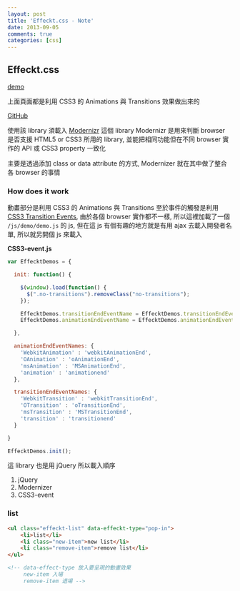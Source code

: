 ```yaml
---
layout: post
title: 'Effeckt.css - Note'
date: 2013-09-05
comments: true
categories: [css]
---
```

## Effeckt.css

[demo](http://h5bp.github.io/Effeckt.css/dist/)

上面頁面都是利用 CSS3 的 Animations 與 Transitions 效果做出來的

[GitHub](https://github.com/h5bp/Effeckt.css)

使用該 library 須載入 [Modernizr](http://modernizr.com/) 這個 library
Modernizr 是用來判斷 browser 是否支援 HTML5 or CSS3 所用的 library, 並能把相同功能但在不同 browser 實作的 API 或 CSS3 property 一致化

主要是透過添加 class or data attribute 的方式, Modernizer 就在其中做了整合各 browser 的事情

### How does it work

動畫部分是利用 CSS3 的 Animations 與 Transitions
至於事件的觸發是利用 [CSS3 Transition Events](http://www.w3.org/TR/css3-transitions/#transition-events-), 由於各個 browser 實作都不一樣, 所以這裡加載了一個 ```/js/demo/demo.js``` 的 js, 但在這 js 有個有趣的地方就是有用 ajax 去載入開發者名單, 所以就另開個 js 來載入

**CSS3-event.js**
```javascript
var EffecktDemos = {

  init: function() {

    $(window).load(function() {
      $(".no-transitions").removeClass("no-transitions");
    });

    EffecktDemos.transitionEndEventName = EffecktDemos.transitionEndEventNames[Modernizr.prefixed('transition')];
    EffecktDemos.animationEndEventName = EffecktDemos.animationEndEventNames[Modernizr.prefixed('animation')];

  },

  animationEndEventNames: {
    'WebkitAnimation' : 'webkitAnimationEnd',
    'OAnimation' : 'oAnimationEnd',
    'msAnimation' : 'MSAnimationEnd',
    'animation' : 'animationend'
  },

  transitionEndEventNames: {
    'WebkitTransition' : 'webkitTransitionEnd',
    'OTransition' : 'oTransitionEnd',
    'msTransition' : 'MSTransitionEnd',
    'transition' : 'transitionend'
  }

}

EffecktDemos.init();
```

這 library 也是用 jQuery
所以載入順序

1. jQuery
2. Modernizer
3. CSS3-event

### list

```html
<ul class="effeckt-list" data-effeckt-type="pop-in">
    <li>list</li>
    <li class="new-item">new list</li>
    <li class="remove-item">remove list</li>
</ul>

<!-- data-effect-type 放入要呈現的動畫效果
     new-item 入場
     remove-item 退場 -->
```
